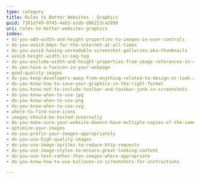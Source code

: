 ```yaml
---
type: category
title: Rules to Better Websites - Graphics
guid: 7381df49-9745-4ab1-a1db-d86223ca2899
uri: rules-to-better-websites-graphics
index:
- do-you-add-width-and-height-properties-to-images-in-user-controls
- do-you-avoid-bmps-for-the-internet-at-all-times
- do-you-avoid-having-unreadable-screenshot-galleries-aka-thumbnails
- avoid-height-width-in-img-tag
- do-you-exclude-width-and-height-properties-from-image-references-in-content
- do-you-have-a-favicon-in-your-webpage
- good-quality-images
- do-you-keep-developers-away-from-anything-related-to-design-or-look-and-feel
- do-you-know-how-to-save-your-graphics-in-the-right-format
- do-you-know-not-to-include-toolbar-and-taskbar-junk-in-screenshots
- do-you-know-when-to-use-jpg
- do-you-know-when-to-use-png
- do-you-know-when-to-use-svg
- where-to-find-nice-icons
- images-should-be-hosted-internally
- do-you-make-sure-your-website-doesnt-have-multiple-copies-of-the-same-image
- optimize-your-images
- do-you-prefix-your-images-appropriately
- do-you-use-high-quality-images
- do-you-use-image-sprites-to-reduce-http-requests
- do-you-use-image-styles-to-ensure-great-looking-content
- do-you-use-text-rather-than-images-where-appropriate
- do-you-know-how-to-use-balloons-in-screenshots-for-instructions

---
```



